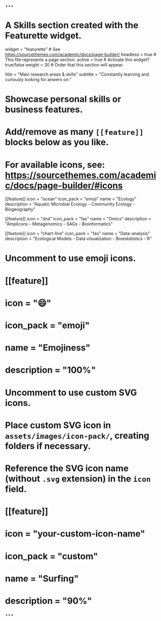 +++
# A Skills section created with the Featurette widget.
widget = "featurette"  # See https://sourcethemes.com/academic/docs/page-builder/
headless = true  # This file represents a page section.
active = true  # Activate this widget? true/false
weight = 30  # Order that this section will appear.

title = "Main research areas & skills"
subtitle = "Constantly learning and curiously looking for anwers on:"

# Showcase personal skills or business features.
# 
# Add/remove as many `[[feature]]` blocks below as you like.
# 
# For available icons, see: https://sourcethemes.com/academic/docs/page-builder/#icons

[[feature]]
  icon = "ocean"
  icon_pack = "emoji"
  name = "Ecology"
  description = "Aquatic Microbial Ecology - Community Ecology - Biogeography"
  
[[feature]]
  icon = "dna"
  icon_pack = "fas"
  name = "Omics"
  description = "Amplicons - Metagenomics - SAGs - Bioinformatics"
  
[[feature]]
  icon = "chart-line"
  icon_pack = "fas"
  name = "Data-analysis"
  description = "Ecological Models - Data visualization - Bioestatistics - R"

# Uncomment to use emoji icons.
# [[feature]]
#  icon = ":smile:"
#  icon_pack = "emoji"
#  name = "Emojiness"
#  description = "100%"  

# Uncomment to use custom SVG icons.
# Place custom SVG icon in `assets/images/icon-pack/`, creating folders if necessary.
# Reference the SVG icon name (without `.svg` extension) in the `icon` field.
# [[feature]]
#  icon = "your-custom-icon-name"
#  icon_pack = "custom"
#  name = "Surfing"
#  description = "90%"

+++
